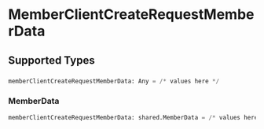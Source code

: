 # MemberClientCreateRequestMemberData


## Supported Types

### 

```python
memberClientCreateRequestMemberData: Any = /* values here */
```

### MemberData

```python
memberClientCreateRequestMemberData: shared.MemberData = /* values here */
```


